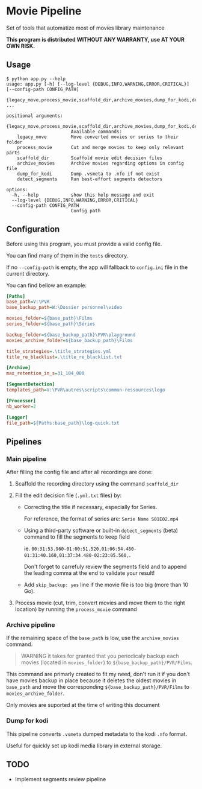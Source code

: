 # Movie Pipeline

Set of tools that automatize most of movies library maintenance

**This program is distributed WITHOUT ANY WARRANTY, use AT YOUR OWN RISK.**

## Usage

```
$ python app.py --help
usage: app.py [-h] [--log-level {DEBUG,INFO,WARNING,ERROR,CRITICAL}] [--config-path CONFIG_PATH]
              {legacy_move,process_movie,scaffold_dir,archive_movies,dump_for_kodi,detect_segments} ...

positional arguments:
  {legacy_move,process_movie,scaffold_dir,archive_movies,dump_for_kodi,detect_segments}
                        Available commands:
    legacy_move         Move converted movies or series to their folder
    process_movie       Cut and merge movies to keep only relevant parts
    scaffold_dir        Scaffold movie edit decision files
    archive_movies      Archive movies regarding options in config file
    dump_for_kodi       Dump .vsmeta to .nfo if not exist
    detect_segments     Run best-effort segments detectors

options:
  -h, --help            show this help message and exit
  --log-level {DEBUG,INFO,WARNING,ERROR,CRITICAL}
  --config-path CONFIG_PATH
                        Config path
```

## Configuration

Before using this program, you must provide a valid config file.

You can find many of them in the `tests` directory.

If no `--config-path` is empty, the app will fallback to `config.ini` file in the current directory.

You can find bellow an example:

```ini
[Paths]
base_path=V:\PVR
base_backup_path=W:\Dossier personnel\video

movies_folder=${base_path}\Films
series_folder=${base_path}\Séries

backup_folder=${base_backup_path}\PVR\playground
movies_archive_folder=${base_backup_path}\Films

title_strategies=.\title_strategies.yml
title_re_blacklist=.\title_re_blacklist.txt

[Archive]
max_retention_in_s=31_104_000

[SegmentDetection]
templates_path=V:\PVR\autres\scripts\common-ressources\logo

[Processor]
nb_worker=2

[Logger]
file_path=${Paths:base_path}\log-quick.txt

```

## Pipelines

### Main pipeline

After filling the config file and after all recordings are done:

1. Scaffold the recording directory using the command `scaffold_dir`

2. Fill the edit decision file (`.yml.txt` files) by:
    - Correcting the title if necessary, especially for Series.

      For reference, the format of series are: `Serie Name S01E02.mp4`

    - Using a third-party software or built-in `detect_segments` (beta) command to fill the segments to keep field

      ie. `00:31:53.960-01:00:51.520,01:06:54.480-01:31:40.160,01:37:34.480-02:23:05.560,`.

      Don't forget to carrefuly review the segments field and to append the leading comma at the end to validate your result!

    - Add `skip_backup: yes` line if the movie file is too big (more than 10 Go).

3. Process movie (cut, trim, convert movies and move them to the right location) by running the `process_movie` command

### Archive pipeline

If the remaining space of the `base_path` is low, use the `archive_movies` command.

> WARNING
> it takes for granted that you periodicaly backup each movies (located in `movies_folder`) to `${base_backup_path}/PVR/Films`.

This command are primarly created to fit my need, don't run it if you don't have movies backup in place because it deletes the oldest movies in `base_path` and move the corresponding `${base_backup_path}/PVR/Films` to `movies_archive_folder`.

Only movies are suported at the time of writing this document

### Dump for kodi

This pipeline converts `.vsmeta` dumped metadata to the kodi `.nfo` format.

Useful for quickly set up kodi media library in external storage.

## TODO

- Implement segments review pipeline

